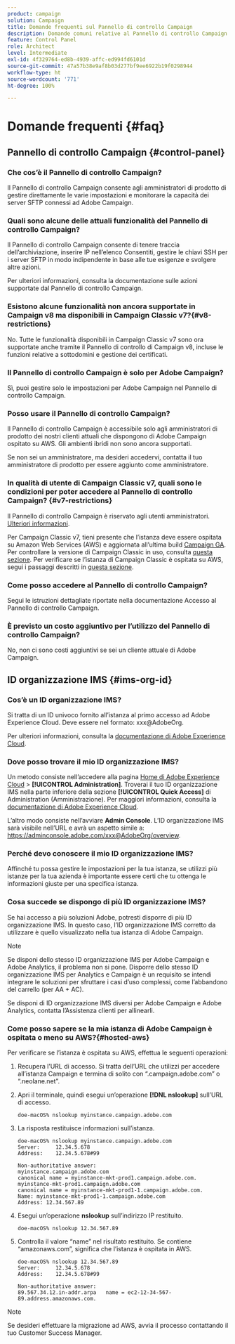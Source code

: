 ```yaml
---
product: campaign
solution: Campaign
title: Domande frequenti sul Pannello di controllo Campaign
description: Domande comuni relative al Pannello di controllo Campaign
feature: Control Panel
role: Architect
level: Intermediate
exl-id: 4f329764-ed8b-4939-affc-ed994fd6101d
source-git-commit: 47a57b38e9af8b03d277bf9ee6922b19f0298944
workflow-type: ht
source-wordcount: '771'
ht-degree: 100%

---
```


# Domande frequenti {#faq}

## Pannello di controllo Campaign {#control-panel}

### Che cos’è il Pannello di controllo Campaign?

Il Pannello di controllo Campaign consente agli amministratori di prodotto di gestire direttamente le varie impostazioni e monitorare la capacità dei server SFTP connessi ad Adobe Campaign.

### Quali sono alcune delle attuali funzionalità del Pannello di controllo Campaign?

Il Pannello di controllo Campaign consente di tenere traccia dell’archiviazione, inserire IP nell’elenco Consentiti, gestire le chiavi SSH per i server SFTP in modo indipendente in base alle tue esigenze e svolgere altre azioni.

Per ulteriori informazioni, consulta la documentazione sulle azioni supportate dal Pannello di controllo Campaign.

### Esistono alcune funzionalità non ancora supportate in Campaign v8 ma disponibili in Campaign Classic v7?{#v8-restrictions}

No. Tutte le funzionalità disponibili in Campaign Classic v7 sono ora supportate anche tramite il Pannello di controllo di Campaign v8, incluse le funzioni relative a sottodomini e gestione dei certificati.

### Il Pannello di controllo Campaign è solo per Adobe Campaign?

Sì, puoi gestire solo le impostazioni per Adobe Campaign nel Pannello di controllo Campaign.

### Posso usare il Pannello di controllo Campaign?

Il Pannello di controllo Campaign è accessibile solo agli amministratori di prodotto dei nostri clienti attuali che dispongono di Adobe Campaign ospitato su AWS. Gli ambienti ibridi non sono ancora supportati.

Se non sei un amministratore, ma desideri accedervi, contatta il tuo amministratore di prodotto per essere aggiunto come amministratore.

### In qualità di utente di Campaign Classic v7, quali sono le condizioni per poter accedere al Pannello di controllo Campaign? {#v7-restrictions}

Il Pannello di controllo Campaign è riservato agli utenti amministratori. [Ulteriori informazioni](https://experienceleague.adobe.com/docs/control-panel/using/discover-control-panel/managing-permissions.html?lang=it#discover-control-panel).

Per Campaign Classic v7, tieni presente che l’istanza deve essere ospitata su Amazon Web Services (AWS) e aggiornata all’ultima build [Campaign GA](https://experienceleague.adobe.com/docs/campaign-classic/using/release-notes/rn-overview.html?lang=it#rn-statuses). Per controllare la versione di Campaign Classic in uso, consulta [questa sezione](https://experienceleague.adobe.com/docs/campaign-classic/using/getting-started/starting-with-adobe-campaign/launching-adobe-campaign.html?lang=it#getting-your-campaign-version). Per verificare se l’istanza di Campaign Classic è ospitata su AWS, segui i passaggi descritti in [questa sezione](#hosted-aws).

### Come posso accedere al Pannello di controllo Campaign?

Segui le istruzioni dettagliate riportate nella documentazione Accesso al Pannello di controllo Campaign.

### È previsto un costo aggiuntivo per l’utilizzo del Pannello di controllo Campaign?

No, non ci sono costi aggiuntivi se sei un cliente attuale di Adobe Campaign.

## ID organizzazione IMS {#ims-org-id}

### Cos’è un ID organizzazione IMS?

Si tratta di un ID univoco fornito all’istanza al primo accesso ad Adobe Experience Cloud. Deve essere nel formato: xxx@AdobeOrg.

Per ulteriori informazioni, consulta la [documentazione di Adobe Experience Cloud](https://experienceleague.adobe.com/docs/core-services/interface/administration/organizations.html?lang=it).

### Dove posso trovare il mio ID organizzazione IMS?

Un metodo consiste nell’accedere alla pagina [Home di Adobe Experience Cloud](https://experiencecloud.adobe.com/) > **[!UICONTROL Administration]**. Troverai il tuo ID organizzazione IMS nella parte inferiore della sezione **[!UICONTROL Quick Access]** di Administration (Amministrazione). Per maggiori informazioni, consulta la [documentazione di Adobe Experience Cloud](https://experienceleague.adobe.com/docs/core-services/interface/administration/organizations.html?lang=it).

L’altro modo consiste nell’avviare **Admin Console**. L’ID organizzazione IMS sarà visibile nell’URL e avrà un aspetto simile a: https://adminconsole.adobe.com/xxx@AdobeOrg/overview.

### Perché devo conoscere il mio ID organizzazione IMS?

Affinché tu possa gestire le impostazioni per la tua istanza, se utilizzi più istanze per la tua azienda è importante essere certi che tu ottenga le informazioni giuste per una specifica istanza.

### Cosa succede se dispongo di più ID organizzazione IMS?

Se hai accesso a più soluzioni Adobe, potresti disporre di più ID organizzazione IMS. In questo caso, l’ID organizzazione IMS corretto da utilizzare è quello visualizzato nella tua istanza di Adobe Campaign.

>[!NOTE]
>
>Se disponi dello stesso ID organizzazione IMS per Adobe Campaign e Adobe Analytics, il problema non si pone. Disporre dello stesso ID organizzazione IMS per Analytics e Campaign è un requisito se intendi integrare le soluzioni per sfruttare i casi d’uso complessi, come l’abbandono del carrello (per AA + AC).
>
>Se disponi di ID organizzazione IMS diversi per Adobe Campaign e Adobe Analytics, contatta l’Assistenza clienti per allinearli.

### Come posso sapere se la mia istanza di Adobe Campaign è ospitata o meno su AWS?{#hosted-aws}

Per verificare se l’istanza è ospitata su AWS, effettua le seguenti operazioni:

1. Recupera l’URL di accesso. Si tratta dell’URL che utilizzi per accedere all’istanza Campaign e termina di solito con “.campaign.adobe.com” o “.neolane.net”.
1. Apri il terminale, quindi esegui un’operazione **[!DNL nslookup]** sull’URL di accesso.

   `doe-macOS% nslookup myinstance.campaign.adobe.com`

1. La risposta restituisce informazioni sull’istanza.

   ```
   doe-macOS% nslookup myinstance.campaign.adobe.com
   Server:     12.34.5.678
   Address:    12.34.5.678#99
   
   Non-authoritative answer:
   myinstance.campaign.adobe.com
   canonical name = myinstance-mkt-prod1.campaign.adobe.com.
   myinstance-mkt-prod1.campaign.adobe.com
   canonical name = myinstance-mkt-prod1-1.campaign.adobe.com.
   Name: myinstance-mkt-prod1-1.campaign.adobe.com
   Address: 12.34.567.89
   ```

1. Esegui un’operazione **nslookup** sull’indirizzo IP restituito.

   `doe-macOS% nslookup 12.34.567.89`

1. Controlla il valore “name” nel risultato restituito. Se contiene “amazonaws.com”, significa che l’istanza è ospitata in AWS.

   ```
   doe-macOS% nslookup 12.34.567.89
   Server:     12.34.5.678
   Address:    12.34.5.678#99
   
   Non-authoritative answer:
   89.567.34.12.in-addr.arpa   name = ec2-12-34-567-89.address.amazonaws.com.
   ```

>[!NOTE]
>
>Se desideri effettuare la migrazione ad AWS, avvia il processo contattando il tuo Customer Success Manager.
